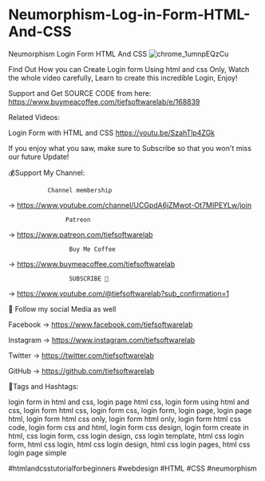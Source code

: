 # Neumorphism-Log-in-Form-HTML-And-CSS

Neumorphism Login Form HTML And CSS
![chrome_1umnpEQzCu](https://github.com/tiefsoftwarelab/Neumorphism-Log-in-Form-HTML-And-CSS/assets/64969213/69c57301-f2c9-4d2f-acf6-66c1fec974ca)

Find Out How you can Create Login form Using html and css Only, Watch the whole video carefully, Learn to create this incredible Login, Enjoy!

Support and Get SOURCE CODE from here:
https://www.buymeacoffee.com/tiefsoftwarelab/e/168839

Related Videos:

Login Form with HTML and CSS
https://youtu.be/SzahTlp4ZGk

          
If you enjoy what you saw, make sure to Subscribe so that you won't miss our future Update!

💰Support My Channel:
     
               Channel membership
→ https://www.youtube.com/channel/UCGpdA6jZMwot-Ot7MIPEYLw/join

                    Patreon
→ https://www.patreon.com/tiefsoftwarelab

                     Buy Me Coffee
→ https://www.buymeacoffee.com/tiefsoftwarelab

                     SUBSCRIBE 🔔
→ https://www.youtube.com/@tiefsoftwarelab?sub_confirmation=1


🎁 Follow my social Media as well

Facebook → https://www.facebook.com/tiefsoftwarelab

Instagram → https://www.instagram.com/tiefsoftwarelab

Twitter → https://twitter.com/tiefsoftwarelab

GitHub → https://github.com/tiefsoftwarelab

🎯Tags and Hashtags:

login form in html and css, login page html css, login form using html and css, login form html css, login form css, login form, login page, login page html, login form html css only, login form html only, login form html css code, login form css and html, login form css design, login form create in html, css login form, css login design, css login template, html css login form, html css login, html css login design, html css login pages, html css login page simple 

#htmlandcsstutorialforbeginners 
#webdesign 
#HTML
#CSS #neumorphism
